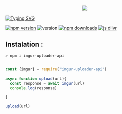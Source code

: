 <h3 align="center">
  
  <p align="center"><img src="https://img.shields.io/badge/WLCM%20TO -Imgur Upload Api-green?colorA=%23ff0000&colorB=%23017e40&style=flat-square">  
  
</h3>

[![Typing SVG](https://readme-typing-svg.demolab.com?font=Neuton&size=30&pause=1000&color=FF0000ED&background=000000&width=360&height=60&lines=Hello+World%2C+It%E2%80%99s+Me+MR+Imran;%F0%9D%99%B8%F0%9D%9A%83'%F0%9D%9A%9C+%F0%9D%99%BD%F0%9D%99%BE%F0%9D%9A%83+%F0%9D%99%B0+%F0%9D%99%B9%F0%9D%9A%84%F0%9D%9A%82%F0%9D%9A%83+%F0%9D%99%BD%F0%9D%99%B0%F0%9D%99%BC%F0%9D%99%B4+%F0%9D%99%B1%F0%9D%9A%81%F0%9D%99%BE+%F0%9F%A5%B1;%F0%9D%99%B8%F0%9D%9A%83'%F0%9D%9A%9C+%F0%9D%99%B0+%F0%9D%99%B1%F0%9D%9A%81%F0%9D%99%B0%F0%9D%99%BD%F0%9D%99%B3%F0%9F%94%A5;Respect+Mr.IMRAN+%F0%9F%A5%80;Thanks+My+All+Friend+%F0%9F%A4%99+%F0%9F%A5%B0)](https://git.io/typing-svg)

<a href="https://www.npmjs.com/package/imgur-uploader-api"><img alt="npm version" src="https://img.shields.io/npm/v/imgur-uploader-api.svg?style=flat-square"></a>
<img alt="version" src="https://img.shields.io/github/package-json/v/MR-IMRAN-60/imgur-upload?label=github&style=flat-square">
<a href="https://www.npmjs.com/package/imgur-upload-api"><img src="https://img.shields.io/npm/dm/imgur-uploader-api.svg?style=flat-square" alt="npm downloads"></a>
[![js dilvr](https://data.jsdelivr.com/v1/package/npm/imgur-upload-api/badge)](https://www.jsdelivr.com/package/npm/imgur-uploader-api)

## Instalation :
```bash
> npm i imgur-uploader-api
```


```js

const {imgur} = require("imgur-uploader-api")

async function upload(url){
  const response = await imgur(url)
  console.log(response)
  
}

upload(url)
```
